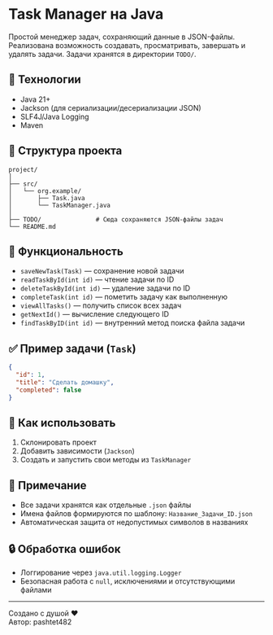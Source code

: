 # Task Manager на Java

Простой менеджер задач, сохраняющий данные в JSON-файлы. Реализована возможность создавать, просматривать, завершать и удалять задачи. Задачи хранятся в директории `TODO/`.

## 🔧 Технологии

- Java 21+
- Jackson (для сериализации/десериализации JSON)
- SLF4J/Java Logging
- Maven

## 📁 Структура проекта

```
project/
│
├── src/
│   └── org.example/
│       ├── Task.java
│       └── TaskManager.java
│
├── TODO/               # Сюда сохраняются JSON-файлы задач
└── README.md
```

## 📌 Функциональность

- `saveNewTask(Task)` — сохранение новой задачи
- `readTaskById(int id)` — чтение задачи по ID
- `deleteTaskById(int id)` — удаление задачи по ID
- `completeTask(int id)` — пометить задачу как выполненную
- `viewAllTasks()` — получить список всех задач
- `getNextId()` — вычисление следующего ID
- `findTaskByID(int id)` — внутренний метод поиска файла задачи

## ✅ Пример задачи (`Task`)

```json
{
  "id": 1,
  "title": "Сделать домашку",
  "completed": false
}
```

## 🚀 Как использовать

1. Склонировать проект
2. Добавить зависимости (`Jackson`)
3. Создать и запустить свои методы из `TaskManager`

## 📝 Примечание

- Все задачи хранятся как отдельные `.json` файлы
- Имена файлов формируются по шаблону: `Название_Задачи_ID.json`
- Автоматическая защита от недопустимых символов в названиях

## 🔒 Обработка ошибок

- Логгирование через `java.util.logging.Logger`
- Безопасная работа с `null`, исключениями и отсутствующими файлами

---

Создано с душой ❤️  
Автор: pashtet482
